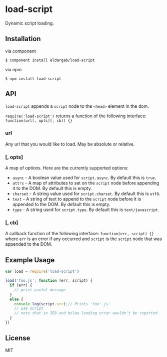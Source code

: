 # load-script

Dynamic script loading.

## Installation

via component

```
$ component install eldargab/load-script
```

via npm

```
$ npm install load-script
```

## API
`load-script` appends a `script` node to the `<head>` element in the dom.

`require('load-script')` returns a function of the following interface:  `function(url[, opts][, cb]) {}`

### url
Any url that you would like to load.  May be absolute or relative.

### [, opts]
A map of options.  Here are the currently supported options:

* `async` - A boolean value used for `script.async`.  By default this is `true`.
* `attrs` - A map of attributes to set on the `script` node before appending it to the DOM.  By default this is empty.
* `charset` - A string value used for `script.charset`.  By default this is `utf8`.
* `text` - A string of text to append to the `script` node before it is appended to the DOM.  By default this is empty.
* `type` - A string used for `script.type`.  By default this is `text/javascript`.

### [, cb]
A callback function of the following interface: `function(err, script) {}` where `err` is an error if any occurred and `script` is the `script` node that was appended to the DOM.

## Example Usage

```javascript
var load = require('load-script')

load('foo.js', function (err, script) {
  if (err) {
    // print useful message
  }
  else {
    console.log(script.src);// Prints 'foo'.js'
    // use script
    // note that in IE8 and below loading error wouldn't be reported
  }
})
```

## License

MIT
